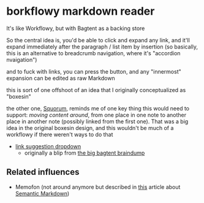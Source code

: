# borkflowy markdown reader

It's like Workflowy, but with Bagtent as a backing store

So the central idea is, you'd be able to click and expand any link, and it'll expand immediately after the paragraph / list item by insertion (so basically, this is an alternative to breadcrumb navigation, where it's "accordion nvaigation")

and to fuck with links, you can press the button, and any "innermost" expansion can be edited as raw Markdown

this is sort of one offshoot of an idea that I originally conceptualized as "boxesin"

the other one, [Squorum](80c01468-5a12-4496-90f0-64abad259156.md), reminds me of one key thing this would need to support: *moving content around*, from one place in one note to another place in another note (possibly linked from the first one). That was a big idea in the original boxesin design, and this wouldn't be much of a workflowy if there weren't ways to do that

- [link suggestion dropdown](afacb4de-3f79-416e-a55a-1d36178085cc.md)
  - originally a blip from [the big bagtent braindump](9432d8de-485e-4253-8dcb-e8ed3dda45f9.md)

## Related influences

- Memofon (not around anymore but described in [this](https://nikcodes.com/2013/08/20/semantic-markdown/) article about [Semantic Markdown](60205bb0-13ba-4730-a571-5b884a001314.md))
